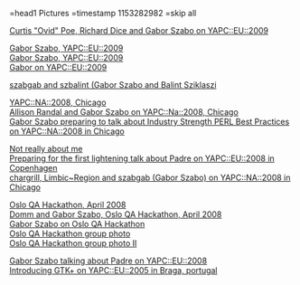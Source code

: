 =head1 Pictures
=timestamp 1153282982
=skip all

<!--

<a href="http://www.flickr.com/search/?s=int&w=all&q=yapceu2009+gabor&m=text">yapceu2009 gabor</a>
<a href="http://www.flickr.com/search/?s=int&w=all&q=yapceu2009+szabgab&m=text">yapceu2008 szabgab</a>
<a href="http://www.flickr.com/search/?s=int&w=all&q=yapc+gabor&m=text">yapc gabor</a>
<a href="http://www.flickr.com/search/?s=int&w=all&q=gabor+perl&m=text">gabor perl</a>

-->

<p>
<a href="http://www.flickr.com/photos/andyarmstrong/3788347231/">Curtis "Ovid" Poe, Richard Dice and Gabor Szabo on
YAPC::EU::2009</a><br />

<a href="http://www.flickr.com/photos/szbalint/3812063684/">Gabor Szabo, YAPC::EU::2009</a><br />
<a href="http://www.flickr.com/photos/szbalint/3811497971/">Gabor Szabo, YAPC::EU::2009</a><br />
<a href="http://www.flickr.com/photos/41143928@N02/3801238676/">Gabor on YAPC::EU::2009</a><br />


<a href="http://www.flickr.com/photos/szbalint/3812328050/">szabgab and szbalint (Gabor Szabo and Balint
Sziklaszi</a><br />

<a href="http://www.flickr.com/photos/theory/2675824809/">YAPC::NA::2008, Chicago</a><br />
<a href="http://www.flickr.com/photos/theory/2676642128/">Allison Randal and Gabor Szabo on YAPC::Na::2008,
Chicago</a><br />
<a href="http://www.flickr.com/photos/jima/2591042411/">Gabor Szabo preparing to talk about Industry Strength PERL Best
Practices on YAPC::NA::2008 in Chicago</a><br />

<a href="http://www.flickr.com/photos/lajandy/2768892327/">Not really about me</a><br />
<a href="http://www.flickr.com/photos/u-suke/2764361259/">Preparing for the first lightening talk about Padre on
YAPC::EU::2008 in Copenhagen</a><br />
<a href="http://www.flickr.com/photos/hercynium/2591688787/">chargrill, Limbic~Region and szabgab (Gabor Szabo) on
YAPC::NA::2008 in Chicago</a><br />


<a href="http://www.flickr.com/photos/marcusramberg/2389701280/">Oslo QA Hackathon, April 2008</a><br />
<a href="http://www.flickr.com/photos/andyarmstrong/2396416231/">Domm and Gabor Szabo, Oslo QA Hackathon, April
2008</a><br />
<a href="http://www.flickr.com/photos/marcusramberg/2389703110/">Gabor Szabo on Oslo QA Hackathon</a><br />
<a href="http://www.flickr.com/photos/marcusramberg/2390312510/">Oslo QA Hackathon group photo</a><br />
<a href="http://www.flickr.com/photos/marcusramberg/2389478631/">Oslo QA Hackathon group photo II</a><br />

<a href="http://yapc.tv/2008/ye/lt/lt2-07-gabor-padre/">Gabor Szabo talking about Padre on YAPC::EU::2008</a><br />
<a href="http://yapc.tv/2005/ye/gabor-gtk/">Introducing GTK+ on YAPC::EU::2005 in Braga, portugal</a><br />


</p>
